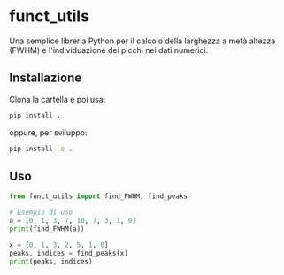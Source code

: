 # funct_utils

Una semplice libreria Python per il calcolo della larghezza a metà altezza (FWHM) e l'individuazione dei picchi nei dati numerici.

## Installazione

Clona la cartella e poi usa:

```bash
pip install .
```

oppure, per sviluppo:

```bash
pip install -e .
```

## Uso

```python
from funct_utils import find_FWHM, find_peaks

# Esempio di uso
a = [0, 1, 3, 7, 10, 7, 3, 1, 0]
print(find_FWHM(a))

x = [0, 1, 3, 2, 5, 1, 0]
peaks, indices = find_peaks(x)
print(peaks, indices)
```
